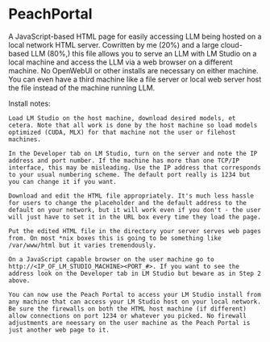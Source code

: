 # PeachPortal
A JavaScript-based HTML page for easily accessing LLM being hosted on a local network HTML server.
Cowritten by me (20%) and a large cloud-based LLM (80%,) this file allows you to serve an LLM with LM Studio on a local machine and access the LLM via a web browser on a different machine. No OpenWebUI or other installs are necessary on either machine. You can even have a third machine like a file server or local web server host the file instead of the machine running LLM.

Install notes:

    Load LM Studio on the host machine, download desired models, et cetera. Note that all work is done by the host machine so load models optimized (CUDA, MLX) for that machine not the user or filehost machines.

    In the Developer tab on LM Studio, turn on the server and note the IP address and port number. If the machine has more than one TCP/IP interface, this may be misleading. Use the IP address that corresponds to your usual numbering scheme. The default port really is 1234 but you can change it if you want.

    Download and edit the HTML file appropriately. It's much less hassle for users to change the placeholder and the default address to the default on your network, but it will work even if you don't - the user will just have to set it in the URL box every time they load the page.

    Put the edited HTML file in the directory your server serves web pages from. On most *nix boxes this is going to be something like /var/www/html but it varies tremendously.

    On a JavaScript capable browser on the user machine go to http://<IP_OF_LM_STUDIO_MACHINE><PORT_#>. If you want to see the address look on the Developer tab in LM Studio but beware as in Step 2 above.

    You can now use the Peach Portal to access your LM Studio install from any machine that can access your LM Studio host on your local network. Be sure the firewalls on both the HTML host machine (if different) allow connections on port 1234 or whatever you picked. No firewall adjustments are neessary on the user machine as the Peach Portal is just another web page to it.
